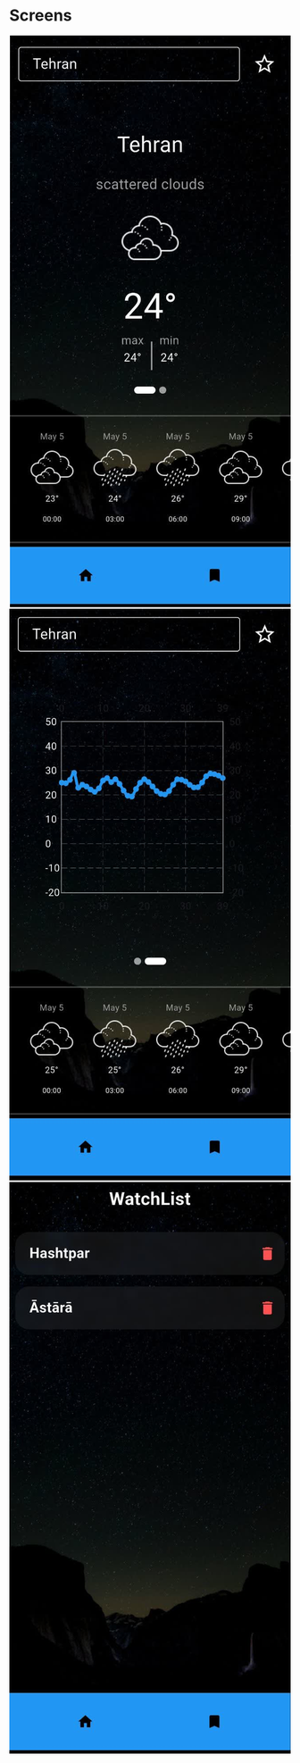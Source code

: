 <h1>Screens</h1>
<div dir="rtl" align="center">
  <img src="assets/screenShot/img1.jpg" alt="Screen 1 show weather" style="margin: 0 15x width:300px"/>
  <img src="assets/screenShot/img2.jpg" alt="Screen 2 show chart" style="margin: 0 15x width:300px"/>
  <img src="assets/screenShot/img3.jpg" alt="Screen 3 show data save"  style="margin: 0 15 width:300px" />
</div>





